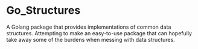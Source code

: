 # Go_Structures
A Golang package that provides implementations of common data structures. Attempting to make an easy-to-use package that can hopefully take away some of the burdens when messing with data structures.
